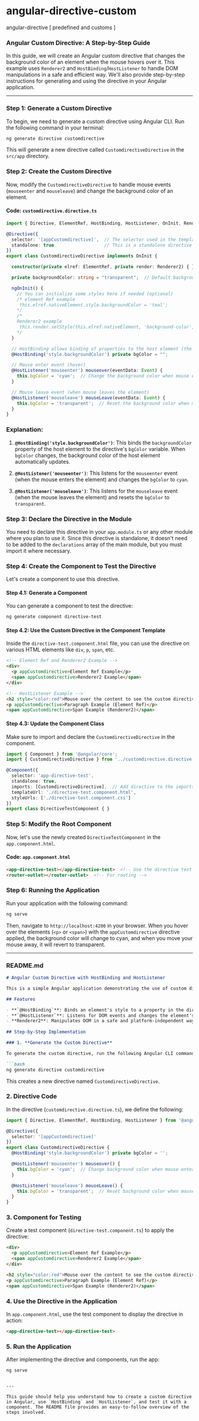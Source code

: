 # angular-directive-custom
angular-directive [ predefined and customs ]

### Angular Custom Directive: A Step-by-Step Guide

In this guide, we will create an Angular custom directive that changes the background color of an element when the mouse hovers over it. This example uses `Renderer2` and `HostBinding`/`HostListener` to handle DOM manipulations in a safe and efficient way. We'll also provide step-by-step instructions for generating and using the directive in your Angular application.

---

### Step 1: **Generate a Custom Directive**

To begin, we need to generate a custom directive using Angular CLI. Run the following command in your terminal:

```bash
ng generate directive customdirective
```

This will generate a new directive called `CustomdirectiveDirective` in the `src/app` directory.

### Step 2: **Create the Custom Directive**

Now, modify the `CustomdirectiveDirective` to handle mouse events (`mouseenter` and `mouseleave`) and change the background color of an element.

#### **Code: `customdirective.directive.ts`**

```typescript
import { Directive, ElementRef, HostBinding, HostListener, OnInit, Renderer2 } from '@angular/core';

@Directive({
  selector: '[appCustomdirective]',  // The selector used in the template
  standalone: true                   // This is a standalone directive (not tied to a module)
})
export class CustomdirectiveDirective implements OnInit {

  constructor(private elref: ElementRef, private render: Renderer2) { }

  private backgroundColor: string = "transparent";  // Default background color

  ngOnInit() {
    // You can initialize some styles here if needed (optional)
    /* element Ref example
     this.elref.nativeElement.style.backgroundColor = 'teal';
    */
    /*
    Renderer2 example
     this.render.setStyle(this.elref.nativeElement, 'background-color', 'red');
    */
  }

  // HostBinding allows binding of properties to the host element (the element the directive is applied to)
  @HostBinding('style.backgroundColor') private bgColor = "";

  // Mouse enter event (hover)
  @HostListener('mouseenter') mouseover(eventData: Event) {
    this.bgColor = 'cyan';  // Change the background color when mouse enters the element
  }

  // Mouse leave event (when mouse leaves the element)
  @HostListener('mouseleave') mouseLeave(eventData: Event) {
    this.bgColor = 'transparent';  // Reset the background color when mouse leaves the element
  }
}
```

### **Explanation:**

1. **`@HostBinding('style.backgroundColor')`**: This binds the `backgroundColor` property of the host element to the directive's `bgColor` variable. When `bgColor` changes, the background color of the host element automatically updates.

2. **`@HostListener('mouseenter')`**: This listens for the `mouseenter` event (when the mouse enters the element) and changes the `bgColor` to `cyan`.

3. **`@HostListener('mouseleave')`**: This listens for the `mouseleave` event (when the mouse leaves the element) and resets the `bgColor` to `transparent`.

### Step 3: **Declare the Directive in the Module**

You need to declare this directive in your `app.module.ts` or any other module where you plan to use it. Since this directive is standalone, it doesn't need to be added to the `declarations` array of the main module, but you must import it where necessary.

### Step 4: **Create the Component to Test the Directive**

Let's create a component to use this directive.

#### **Step 4.1: Generate a Component**

You can generate a component to test the directive:

```bash
ng generate component directive-test
```

#### **Step 4.2: Use the Custom Directive in the Component Template**

Inside the `directive-test.component.html` file, you can use the directive on various HTML elements like `div`, `p`, `span`, etc.

```html
<!-- Element Ref and Renderer2 Example -->
<div>
  <p appCustomdirective>Element Ref Example</p>
  <span appCustomdirective>Renderer2 Example</span>
</div>

<!-- HostListener Example -->
<h2 style="color:red">Mouse over the content to see the custom directive implemented</h2>
<p appCustomdirective>Paragraph Example (Element Ref)</p>
<span appCustomdirective>Span Example (Renderer2)</span>
```

#### **Step 4.3: Update the Component Class**

Make sure to import and declare the `CustomdirectiveDirective` in the component.

```typescript
import { Component } from '@angular/core';
import { CustomdirectiveDirective } from '../customdirective.directive';  // Import the directive

@Component({
  selector: 'app-directive-test',
  standalone: true,
  imports: [CustomdirectiveDirective],  // Add directive to the imports array
  templateUrl: './directive-test.component.html',
  styleUrls: ['./directive-test.component.css']
})
export class DirectiveTestComponent { }
```

### Step 5: **Modify the Root Component**

Now, let's use the newly created `DirectiveTestComponent` in the `app.component.html`.

#### **Code: `app.component.html`**

```html
<app-directive-test></app-directive-test>  <!-- Use the directive test component -->
<router-outlet></router-outlet>  <!-- For routing -->
```

### Step 6: **Running the Application**

Run your application with the following command:

```bash
ng serve
```

Then, navigate to `http://localhost:4200` in your browser. When you hover over the elements (`<p>` or `<span>`) with the `appCustomdirective` directive applied, the background color will change to cyan, and when you move your mouse away, it will revert to transparent.

---

### **README.md**

```markdown
# Angular Custom Directive with HostBinding and HostListener

This is a simple Angular application demonstrating the use of custom directives to manipulate DOM elements' styles. The directive listens for mouse events (`mouseenter` and `mouseleave`) to change the background color of the element.

## Features

- **`@HostBinding`**: Binds an element's style to a property in the directive.
- **`@HostListener`**: Listens for DOM events and changes the element's style dynamically.
- **Renderer2**: Manipulates DOM in a safe and platform-independent way.
  
## Step-by-Step Implementation

### 1. **Generate the Custom Directive**

To generate the custom directive, run the following Angular CLI command:

```bash
ng generate directive customdirective
```

This creates a new directive named `CustomdirectiveDirective`.

### 2. **Directive Code**

In the directive (`customdirective.directive.ts`), we define the following:

```typescript
import { Directive, ElementRef, HostBinding, HostListener } from '@angular/core';

@Directive({
  selector: '[appCustomdirective]'
})
export class CustomdirectiveDirective {
  @HostBinding('style.backgroundColor') private bgColor = '';

  @HostListener('mouseenter') mouseover() {
    this.bgColor = 'cyan';  // Change background color when mouse enters
  }

  @HostListener('mouseleave') mouseLeave() {
    this.bgColor = 'transparent';  // Reset background color when mouse leaves
  }
}
```

### 3. **Component for Testing**

Create a test component (`directive-test.component.ts`) to apply the directive:

```html
<div>
  <p appCustomdirective>Element Ref Example</p>
  <span appCustomdirective>Renderer2 Example</span>
</div>

<h2 style="color:red">Mouse over the content to see the custom directive implemented</h2>
<p appCustomdirective>Paragraph Example (Element Ref)</p>
<span appCustomdirective>Span Example (Renderer2)</span>
```

### 4. **Use the Directive in the Application**

In `app.component.html`, use the test component to display the directive in action:

```html
<app-directive-test></app-directive-test>
```

### 5. **Run the Application**

After implementing the directive and components, run the app:

```bash
ng serve
```
```

---

This guide should help you understand how to create a custom directive in Angular, use `HostBinding` and `HostListener`, and test it with a component. The README file provides an easy-to-follow overview of the steps involved.
